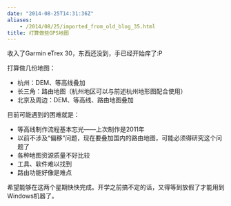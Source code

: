 ```yaml
---
date: "2014-08-25T14:31:36Z"
aliases:
    - /2014/08/25/imported_from_old_blog_35.html
title: 打算做些GPS地图
---
```


收入了Garmin eTrex 30，东西还没到，手已经开始痒了:P

打算做几份地图：

* 杭州：DEM、等高线叠加
* 长三角：路由地图（杭州地区可以与前述杭州地形图配合使用）
* 北京及周边：DEM、等高线、路由地图叠加

目前可能遇到的困难就是：

* 等高线制作流程基本忘光——上次制作是2011年
* 以前不涉及“偏移”问题，现在要叠加国内的路由地图，可能必须得研究这个问题了
* 各种地图资源质量不好比较
* 工具、软件难以找到
* 路由功能好像是难点

希望能够在这两个星期快快完成。开学之前搞不定的话，又得等到放假了才能用到Windows机器了。